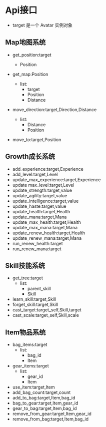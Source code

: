 Api接口
========

- target 是一个 Avatar 实例对象

Map地图系统
--------
- get_position:target
    - Position

- get_map:Position
    - list:
        - target
        - Position
        - Distance

- move_direction:target,Direction,Distance
    - list:
        - Distance
        - Position

- move_to:target,Position

Growth成长系统
--------
- add_experience:target,Experience
- add_level:target,Level
- update_max_experience:target,Experience
- update max_level:target,Level
- update_strength:target,value
- update_agility:target,value
- update_intelligence:target,value
- update_haste:target,value
- update_health:target,Health
- update_mana:target,Mana
- update_max_health:target,Health
- update_max_mana:target,Mana
- update_renew_health:target,Health
- update_renew_mana:target,Mana
- run_renew_health:target
- run_renew_mana:target

Skill技能系统
--------
- get_tree:target
    - list:
        - parent_skill
        - Skill
- learn_skill:target,Skill
- forget_skill:target,Skill
- cast_target:target_self,Skill,target
- cast_scale:target_self,Skill,scale

Item物品系统
--------
- bag_items:target
    - list:
        - bag_id
        - Item
- gear_items:target
    - list:
        - gear_id
        - Item
- use_item:target,Item
- add_bag_count:target,count
- add_to_bag:target,Item,bag_id
- bag_to_gear:target,Item,gear_id
- gear_to_bag:target,Item,bag_id
- remove_from_gear:target,Item,gear_id
- remove_from_bag:target,Item,bag_id

